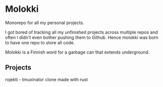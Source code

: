 # Molokki

Monorepo for all my personal projects.

I got bored of tracking all my unfinished projects across multiple repos and
often I didn't even bother pushing them to Github. Hence molokki was born to
have one repo to store all code.

Molokki is a Finnish word for a garbage can that extends underground.

## Projects

rojekti - tmuxinator clone made with rust
